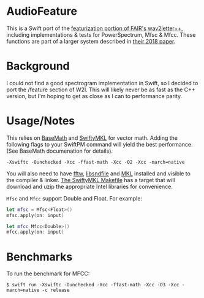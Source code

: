 # AudioFeature
This is a Swift port of the [featurization portion of FAIR's wav2letter++](https://github.com/facebookresearch/wav2letter/tree/master/src/feature), including implementations & tests for PowerSpectrum, Mfsc & Mfcc.  These functions are part of a larger system described in [their 2018 paper](https://arxiv.org/abs/1812.07625).

# Background
I could not find a good spectrogram implementation in Swift, so I decided to port the /feature section of W2l.  This will likely never be as fast as the C++ version, but I'm hoping to get as close as I can to performance parity.

# Usage/Notes
This relies on [BaseMath](https://github.com/jph00/BaseMath/) and [SwiftyMKL](https://github.com/jph00/SwiftyMKL/) for vector math.  Adding the following flags to your SwiftPM command will yield the best performance.  (See BaseMath documenation for details).

```-Xswiftc -Ounchecked -Xcc -ffast-math -Xcc -O2 -Xcc -march=native```

You will also need to have [fftw](http://fftw.org/), [libsndfile](http://www.mega-nerd.com/libsndfile/) and [MKL](https://software.intel.com/en-us/mkl) installed and visible to the compiler & linker.  [The SwiftyMKL Makefile](https://github.com/jph00/SwiftyMKL/blob/master/Makefile) has a target that will download and uzip the appropriate Intel libraries for convenience.

```Mfsc``` and ```Mfcc``` support Double and Float.  For example:

```swift
let mfsc = Mfsc<Float>()
mfsc.apply(on: input)

let mfcc Mfcc<Double>()
mfcc.apply(on: input)
```

# Benchmarks
To run the benchmark for MFCC: 

```$ swift run -Xswiftc -Ounchecked -Xcc -ffast-math -Xcc -O3 -Xcc -march=native -c release```
